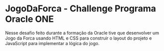 # JogoDaForca - Challenge Programa Oracle ONE
<p>Nesse desafio feito durante a formação da Oracle tive que desenvolver um Jogo da Forca usando HTML e CSS para construir o layout do projeto e JavaScript para implementar a lógica do jogo.</p>
